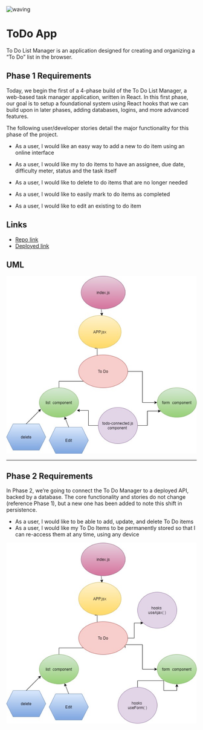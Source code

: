 
![waving](https://capsule-render.vercel.app/api?type=waving&height=250&text=ToDo%20App&fontAlign=80&fontAlignY=40&color=gradient)


# ToDo App


To Do List Manager is an application designed for creating and organizing a “To Do” list in the browser.

## Phase 1 Requirements
Today, we begin the first of a 4-phase build of the To Do List Manager, a web-based task manager application, written in React. In this first phase, our goal is to setup a foundational system using React hooks that we can build upon in later phases, adding databases, logins, and more advanced features.

The following user/developer stories detail the major functionality for this phase of the project.

* As a user, I would like an easy way to add a new to do item using an online interface

* As a user, I would like my to do items to have an assignee, due date, difficulty meter, status and the task itself

* As a user, I would like to delete to do items that are no longer needed

* As a user, I would like to easily mark to do items as completed

* As a user, I would like to edit an existing to do item

## Links

* [Repo link](https://github.com/engnour94/todo)
* [Deployed link](https://60d8fb1c9f796fea7c8b25ac--romantic-jepsen-68e11a.netlify.app/)

## UML

![UML](todo.jpg)

---
## Phase 2 Requirements
In Phase 2, we’re going to connect the To Do Manager to a deployed API, backed by a database. The core functionality and stories do not change (reference Phase 1), but a new one has been added to note this shift in persistence.

* As a user, I would like to be able to add, update, and delete To Do items
* As a user, I would like my To Do Items to be permanently stored so that I can re-access them at any time, using any device

![UML](todo1.jpg)


